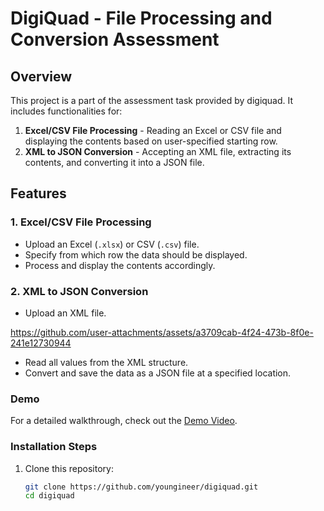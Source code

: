 # DigiQuad - File Processing and Conversion Assessment

## Overview
This project is a part of the assessment task provided by digiquad. It includes functionalities for:
1. **Excel/CSV File Processing** - Reading an Excel or CSV file and displaying the contents based on user-specified starting row.
2. **XML to JSON Conversion** - Accepting an XML file, extracting its contents, and converting it into a JSON file.

## Features
### 1. Excel/CSV File Processing
- Upload an Excel (`.xlsx`) or CSV (`.csv`) file.
- Specify from which row the data should be displayed.
- Process and display the contents accordingly.

### 2. XML to JSON Conversion
- Upload an XML file.

https://github.com/user-attachments/assets/a3709cab-4f24-473b-8f0e-241e12730944


- Read all values from the XML structure.
- Convert and save the data as a JSON file at a specified location.
  
### Demo
For a detailed walkthrough, check out the [Demo Video](https://www.dropbox.com/scl/fi/m3e9ogzzeq49dvrd2jhr5/demo_video.mp4?rlkey=pd6mjw6wzzdsetfcnobuhy3nw&st=2dl1auke&dl=0).

### Installation Steps
1. Clone this repository:
   ```bash
   git clone https://github.com/youngineer/digiquad.git
   cd digiquad
   ```







